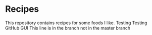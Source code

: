 # Recipes

This repository contains recipes for some foods I like.
Testing 
Testing GitHub GUI
This line is in the branch not in the master branch
